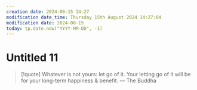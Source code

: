 ```yaml
---
creation date: 2024-08-15 14:27
modification date_time: Thursday 15th August 2024 14:27:04
modification date: 2024-08-15
today: tp.date.now("YYYY-MM-DD", -1)
---
```



# Untitled 11

> [!quote] Whatever is not yours: let go of it. Your letting go of it will be for your long-term happiness & benefit.
> — The Buddha
